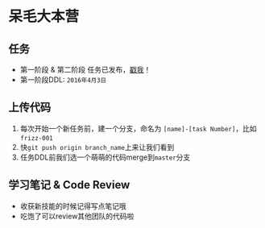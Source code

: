 # 呆毛大本营

## 任务
- 第一阶段 & 第二阶段 任务已发布，[戳我](http://ife.baidu.com/task/all)！
- 第一阶段DDL: `2016年4月3日`

## 上传代码
1. 每次开始一个新任务前，建一个分支，命名为 `[name]-[task Number]`，比如 `frizz-001`
2. 快`git push origin branch_name`上来让我们看到
3. 任务DDL前我们选一个萌萌的代码merge到`master`分支

## 学习笔记 & Code Review
- 收获新技能的时候记得写点笔记哦
- 吃饱了可以review其他团队的代码啦
